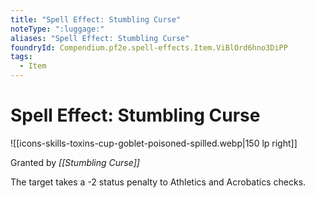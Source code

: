 ```yaml
---
title: "Spell Effect: Stumbling Curse"
noteType: ":luggage:"
aliases: "Spell Effect: Stumbling Curse"
foundryId: Compendium.pf2e.spell-effects.Item.ViBlOrd6hno3DiPP
tags:
  - Item
---
```


# Spell Effect: Stumbling Curse
![[icons-skills-toxins-cup-goblet-poisoned-spilled.webp|150 lp right]]

Granted by _[[Stumbling Curse]]_

The target takes a -2 status penalty to Athletics and Acrobatics checks.

